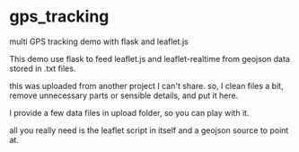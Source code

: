# gps_tracking
multi GPS tracking demo with flask and leaflet.js

This demo use flask to feed leaflet.js and leaflet-realtime from geojson data stored in .txt files.

this was uploaded from another project I can't share. so, I clean files a bit, remove unnecessary parts or sensible details, and put it here.

I provide a few data files in upload folder, so you can play with it.

all you really need is the leaflet script in itself and a geojson source to point at.
